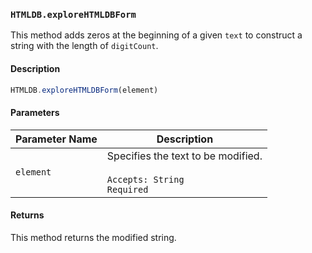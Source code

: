 ### `HTMLDB.exploreHTMLDBForm`

This method adds zeros at the beginning of a given `text` to construct a string with the length of `digitCount`.

#### Description

```javascript
HTMLDB.exploreHTMLDBForm(element)
```

#### Parameters

| Parameter Name             | Description                               |
| -------------------------- | ----------------------------------------- |
| `element` | Specifies the text to be modified.<br><br>`Accepts: String`<br>`Required` |

#### Returns

This method returns the modified string.